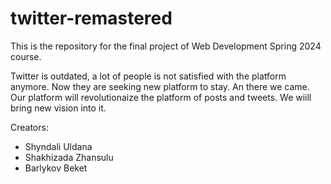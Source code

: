 # twitter-remastered
This is the repository for the final project of Web Development Spring 2024 course.

Twitter is outdated, a lot of people is not satisfied with the platform anymore. Now they are seeking new platform to stay. An there we came. Our platform will revolutionaize the platform of posts and tweets. We wiill bring new vision into it.

Creators:
- Shyndali Uldana
- Shakhizada Zhansulu 
- Barlykov Beket